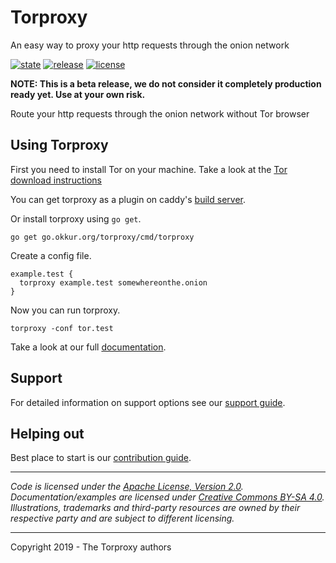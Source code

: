 # Torproxy

An easy way to proxy your http requests through the onion network

 [![state](https://img.shields.io/badge/state-beta-blue.svg)]() [![release](https://img.shields.io/github/release/okkur/torproxy.svg)](https://github.com/okkur/torproxy/releases) [![license](https://img.shields.io/github/license/okkur/torproxy.svg)](LICENSE)

**NOTE: This is a beta release, we do not consider it completely production ready yet. Use at your own risk.**

Route your http requests through the onion network without Tor browser

## Using Torproxy

First you need to install Tor on your machine. Take a look at the [Tor download instructions](https://www.torproject.org/download/)

You can get torproxy as a plugin on caddy's [build server](https://caddyserver.com/download).

Or install torproxy using `go get`.
```
go get go.okkur.org/torproxy/cmd/torproxy
```

Create a config file.
```
example.test {
  torproxy example.test somewhereonthe.onion 
}
```

Now you can run torproxy.
```
torproxy -conf tor.test
```
Take a look at our full [documentation](/docs).

## Support
For detailed information on support options see our [support guide](/SUPPORT.md).

## Helping out
Best place to start is our [contribution guide](/CONTRIBUTING.md).

----

*Code is licensed under the [Apache License, Version 2.0](/LICENSE).*  
*Documentation/examples are licensed under [Creative Commons BY-SA 4.0](/docs/LICENSE).*  
*Illustrations, trademarks and third-party resources are owned by their respective party and are subject to different licensing.*

---

Copyright 2019 - The Torproxy authors
